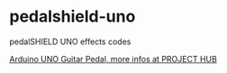 # pedalshield-uno
pedalSHIELD UNO effects codes

[Arduino UNO Guitar Pedal, more infos at PROJECT HUB](https://create.arduino.cc/projecthub/electrosmash/arduino-uno-guitar-pedal-b2ba96?ref=tag&ref_id=music&offset=13)
